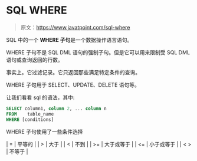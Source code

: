 # SQL WHERE

> 原文：<https://www.javatpoint.com/sql-where>

SQL 中的一个 **WHERE 子句**是一个数据操作语言语句。

WHERE 子句不是 SQL DML 语句的强制子句。但是它可以用来限制受 SQL DML 语句或查询返回的行数。

事实上。它过滤记录。它只返回那些满足特定条件的查询。

WHERE 子句用于 SELECT、UPDATE、DELETE 语句等。

让我们看看 sql 的语法，其中:

```sql
SELECT column1, column 2, ... column n
FROM    table_name
WHERE [conditions]

```

WHERE 子句使用了一些条件选择

| = | 平等的 |
| > | 大于 |
| < | 不到 |
| >= | 大于或等于 |
| <= | 小于或等于 |
| < > | 不等于 |
